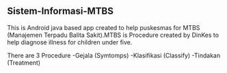 ## Sistem-Informasi-MTBS
This is Android java based app created to help puskesmas for MTBS (Manajemen Terpadu Balita Sakit).MTBS is Procedure created by DinKes to help diagnose illness for children under five. 

There are 3 Procedure 
-Gejala (Symtomps)
-Klasifikasi (Classify)
-Tindakan (Treatment)


